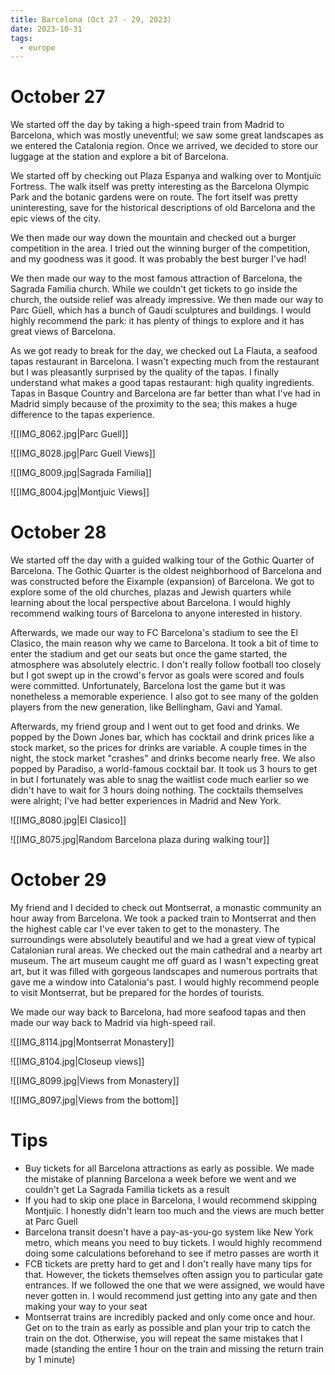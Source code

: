 ```yaml
---
title: Barcelona (Oct 27 - 29, 2023)
date: 2023-10-31
tags:
  - europe
---
```

# October 27

We started off the day by taking a high-speed train from Madrid to Barcelona, which was mostly uneventful; we saw some great landscapes as we entered the Catalonia region. Once we arrived, we decided to store our luggage at the station and explore a bit of Barcelona.

We started off by checking out Plaza Espanya and walking over to Montjuïc Fortress. The walk itself was pretty interesting as the Barcelona Olympic Park and the botanic gardens were on route. The fort itself was pretty uninteresting, save for the historical descriptions of old Barcelona and the epic views of the city.

We then made our way down the mountain and checked out a burger competition in the area. I tried out the winning burger of the competition, and my goodness was it good. It was probably the best burger I've had!

We then made our way to the most famous attraction of Barcelona, the Sagrada Familia church. While we couldn't get tickets to go inside the church, the outside relief was already impressive. We then made our way to Parc Güell, which has a bunch of Gaudí sculptures and buildings. I would highly recommend the park: it has plenty of things to explore and it has great views of Barcelona.

As we got ready to break for the day, we checked out La Flauta, a seafood tapas restaurant in Barcelona. I wasn't expecting much from the restaurant but I was pleasantly surprised by the quality of the tapas. I finally understand what makes a good tapas restaurant: high quality ingredients. Tapas in Basque Country and Barcelona are far better than what I've had in Madrid simply because of the proximity to the sea; this makes a huge difference to the tapas experience.

![[IMG_8062.jpg|Parc Guell]]

![[IMG_8028.jpg|Parc Guell Views]]

![[IMG_8009.jpg|Sagrada Familia]]

![[IMG_8004.jpg|Montjuic Views]]

# October 28

We started off the day with a guided walking tour of the Gothic Quarter of Barcelona. The Gothic Quarter is the oldest neighborhood of Barcelona and was constructed before the Eixample (expansion) of Barcelona. We got to explore some of the old churches, plazas and Jewish quarters while learning about the local perspective about Barcelona. I would highly recommend walking tours of Barcelona to anyone interested in history.

Afterwards, we made our way to FC Barcelona's stadium to see the El Clasico, the main reason why we came to Barcelona. It took a bit of time to enter the stadium and get our seats but once the game started, the atmosphere was absolutely electric. I don't really follow football too closely but I got swept up in the crowd's fervor as goals were scored and fouls were committed. Unfortunately, Barcelona lost the game but it was nonetheless a memorable experience. I also got to see many of the golden players from the new generation, like Bellingham, Gavi and Yamal.

Afterwards, my friend group and I went out to get food and drinks. We popped by the Down Jones bar, which has cocktail and drink prices like a stock market, so the prices for drinks are variable. A couple times in the night, the stock market "crashes" and drinks become nearly free. We also popped by Paradiso, a world-famous cocktail bar. It took us 3 hours to get in but I fortunately was able to snag the waitlist code much earlier so we didn't have to wait for 3 hours doing nothing. The cocktails themselves were alright; I've had better experiences in Madrid and New York.

![[IMG_8080.jpg|El Clasico]]

 
![[IMG_8075.jpg|Random Barcelona plaza during walking tour]]
# October 29

My friend and I decided to check out Montserrat, a monastic community an hour away from Barcelona. We took a packed train to Montserrat and then the highest cable car I've ever taken to get to the monastery. The surroundings were absolutely beautiful and we had a great view of typical Catalonian rural areas. We checked out the main cathedral and a nearby art museum. The art museum caught me off guard as I wasn't expecting great art, but it was filled with gorgeous landscapes and numerous portraits that gave me a window into Catalonia's past. I would highly recommend people to visit Montserrat, but be prepared for the hordes of tourists.

We made our way back to Barcelona, had more seafood tapas and then made our way back to Madrid via high-speed rail.

![[IMG_8114.jpg|Montserrat Monastery]]

![[IMG_8104.jpg|Closeup views]]

![[IMG_8099.jpg|Views from Monastery]]

 ![[IMG_8097.jpg|Views from the bottom]]
# Tips

* Buy tickets for all Barcelona attractions as early as possible. We made the mistake of planning Barcelona a week before we went and we couldn't get La Sagrada Familia tickets as a result
* If you had to skip one place in Barcelona, I would recommend skipping Montjuïc. I honestly didn't learn too much and the views are much better at Parc Guell
* Barcelona transit doesn't have a pay-as-you-go system like New York metro, which means you need to buy tickets. I would highly recommend doing some calculations beforehand to see if metro passes are worth it
* FCB tickets are pretty hard to get and I don't really have many tips for that. However, the tickets themselves often assign you to particular gate entrances. If we followed the one that we were assigned, we would have never gotten in. I would recommend just getting into any gate and then making your way to your seat
* Montserrat trains are incredibly packed and only come once and hour. Get on to the train as early as possible and plan your trip to catch the train on the dot. Otherwise, you will repeat the same mistakes that I made (standing the entire 1 hour on the train and missing the return train by 1 minute)
